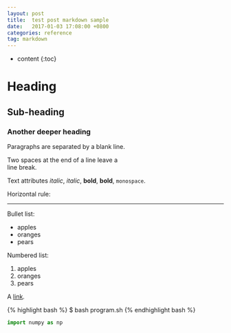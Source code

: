 ```yaml
---
layout: post
title:  test post markdown sample
date:   2017-01-03 17:08:00 +0800
categories: reference
tag: markdown
---
```


* content
{:toc}



# Heading

## Sub-heading

### Another deeper heading
 
Paragraphs are separated
by a blank line.

Two spaces at the end of a line leave a  
line break.

Text attributes _italic_, *italic*, __bold__, **bold**, `monospace`.

Horizontal rule:

---

Bullet list:

  * apples
  * oranges
  * pears

Numbered list:

  1. apples
  2. oranges
  3. pears

A [link](http://example.com).

{% highlight bash %} $ bash program.sh {% endhighlight bash %}

```python
import numpy as np 
```
